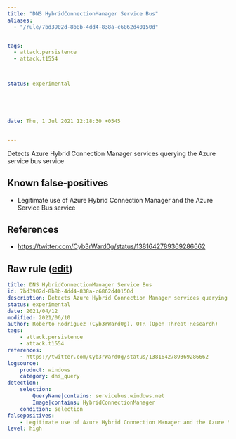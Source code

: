 ```yaml
---
title: "DNS HybridConnectionManager Service Bus"
aliases:
  - "/rule/7bd3902d-8b8b-4dd4-838a-c6862d40150d"


tags:
  - attack.persistence
  - attack.t1554



status: experimental





date: Thu, 1 Jul 2021 12:18:30 +0545


---
```


Detects Azure Hybrid Connection Manager services querying the Azure service bus service

<!--more-->


## Known false-positives

* Legitimate use of Azure Hybrid Connection Manager and the Azure Service Bus service



## References

* https://twitter.com/Cyb3rWard0g/status/1381642789369286662


## Raw rule ([edit](https://github.com/SigmaHQ/sigma/edit/master/rules/windows/dns_query/dns_query_win_hybridconnectionmgr_servicebus.yml))
```yaml
title: DNS HybridConnectionManager Service Bus
id: 7bd3902d-8b8b-4dd4-838a-c6862d40150d
description: Detects Azure Hybrid Connection Manager services querying the Azure service bus service
status: experimental
date: 2021/04/12
modified: 2021/06/10
author: Roberto Rodriguez (Cyb3rWard0g), OTR (Open Threat Research)
tags:
    - attack.persistence
    - attack.t1554 
references:
    - https://twitter.com/Cyb3rWard0g/status/1381642789369286662
logsource:
    product: windows
    category: dns_query
detection:
    selection:
        QueryName|contains: servicebus.windows.net
        Image|contains: HybridConnectionManager
    condition: selection
falsepositives:
    - Legitimate use of Azure Hybrid Connection Manager and the Azure Service Bus service
level: high

```
